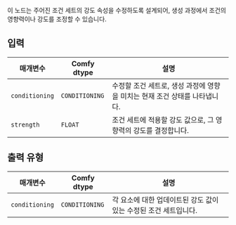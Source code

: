 이 노드는 주어진 조건 세트의 강도 속성을 수정하도록 설계되어, 생성 과정에서 조건의 영향력이나 강도를 조정할 수 있습니다.

## 입력

| 매개변수 | Comfy dtype | 설명 |
|-----------|-------------|-------------|
| `conditioning` | `CONDITIONING` | 수정할 조건 세트로, 생성 과정에 영향을 미치는 현재 조건 상태를 나타냅니다. |
| `strength` | `FLOAT` | 조건 세트에 적용할 강도 값으로, 그 영향력의 강도를 결정합니다. |

## 출력 유형

| 매개변수 | Comfy dtype | 설명 |
|-----------|-------------|-------------|
| `conditioning` | `CONDITIONING` | 각 요소에 대한 업데이트된 강도 값이 있는 수정된 조건 세트입니다. |
